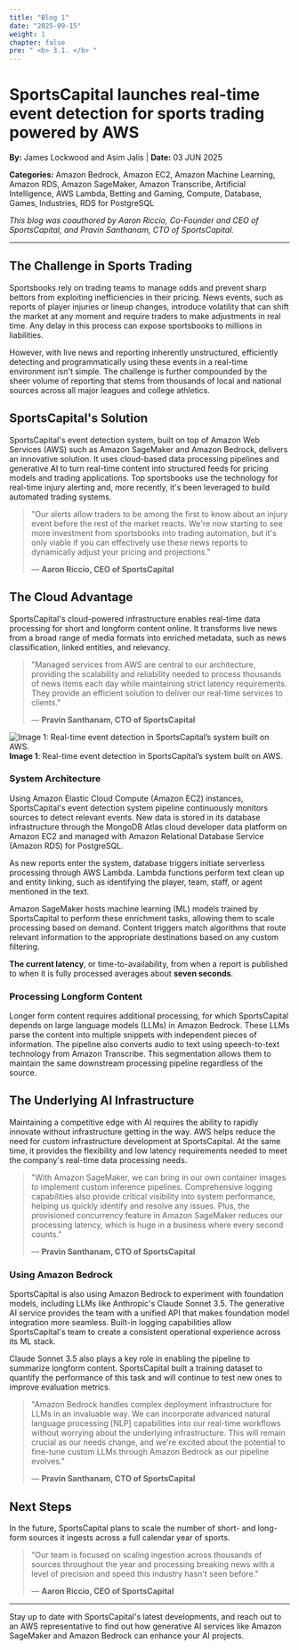 ```yaml
---
title: "Blog 1"
date: "2025-09-15"
weight: 1
chapter: false
pre: " <b> 3.1. </b> "
---
```

# SportsCapital launches real-time event detection for sports trading powered by AWS

**By:** James Lockwood and Asim Jalis | **Date:** 03 JUN 2025

**Categories:** Amazon Bedrock, Amazon EC2, Amazon Machine Learning, Amazon RDS, Amazon SageMaker, Amazon Transcribe, Artificial Intelligence, AWS Lambda, Betting and Gaming, Compute, Database, Games, Industries, RDS for PostgreSQL

*This blog was coauthored by Aaron Riccio, Co-Founder and CEO of SportsCapital, and Pravin Santhanam, CTO of SportsCapital.*

---

## The Challenge in Sports Trading

Sportsbooks rely on trading teams to manage odds and prevent sharp bettors from exploiting inefficiencies in their pricing. News events, such as reports of player injuries or lineup changes, introduce volatility that can shift the market at any moment and require traders to make adjustments in real time. Any delay in this process can expose sportsbooks to millions in liabilities.

However, with live news and reporting inherently unstructured, efficiently detecting and programmatically using these events in a real-time environment isn't simple. The challenge is further compounded by the sheer volume of reporting that stems from thousands of local and national sources across all major leagues and college athletics.

## SportsCapital's Solution

SportsCapital's event detection system, built on top of Amazon Web Services (AWS) such as Amazon SageMaker and Amazon Bedrock, delivers an innovative solution. It uses cloud-based data processing pipelines and generative AI to turn real-time content into structured feeds for pricing models and trading applications. Top sportsbooks use the technology for real-time injury alerting and, more recently, it's been leveraged to build automated trading systems.

> "Our alerts allow traders to be among the first to know about an injury event before the rest of the market reacts. We're now starting to see more investment from sportsbooks into trading automation, but it's only viable if you can effectively use these news reports to dynamically adjust your pricing and projections."
>
> — **Aaron Riccio, CEO of SportsCapital**

## The Cloud Advantage

SportsCapital's cloud-powered infrastructure enables real-time data processing for short and longform content online. It transforms live news from a broad range of media formats into enriched metadata, such as news classification, linked entities, and relevancy.

> "Managed services from AWS are central to our architecture, providing the scalability and reliability needed to process thousands of news items each day while maintaining strict latency requirements. They provide an efficient solution to deliver our real-time services to clients."
>
> — **Pravin Santhanam, CTO of SportsCapital**

![Image 1: Real-time event detection in SportsCapital’s system built on AWS.](/images/3-BlogsTranslated/SC-Image-1-1.png)
**Image 1**: Real-time event detection in SportsCapital’s system built on AWS.

### System Architecture

Using Amazon Elastic Cloud Compute (Amazon EC2) instances, SportsCapital's event detection system pipeline continuously monitors sources to detect relevant events. New data is stored in its database infrastructure through the MongoDB Atlas cloud developer data platform on Amazon EC2 and managed with Amazon Relational Database Service (Amazon RDS) for PostgreSQL.

As new reports enter the system, database triggers initiate serverless processing through AWS Lambda. Lambda functions perform text clean up and entity linking, such as identifying the player, team, staff, or agent mentioned in the text.

Amazon SageMaker hosts machine learning (ML) models trained by SportsCapital to perform these enrichment tasks, allowing them to scale processing based on demand. Content triggers match algorithms that route relevant information to the appropriate destinations based on any custom filtering.

**The current latency**, or time-to-availability, from when a report is published to when it is fully processed averages about **seven seconds**.

### Processing Longform Content

Longer form content requires additional processing, for which SportsCapital depends on large language models (LLMs) in Amazon Bedrock. These LLMs parse the content into multiple snippets with independent pieces of information. The pipeline also converts audio to text using speech-to-text technology from Amazon Transcribe. This segmentation allows them to maintain the same downstream processing pipeline regardless of the source.

## The Underlying AI Infrastructure

Maintaining a competitive edge with AI requires the ability to rapidly innovate without infrastructure getting in the way. AWS helps reduce the need for custom infrastructure development at SportsCapital. At the same time, it provides the flexibility and low latency requirements needed to meet the company's real-time data processing needs.

> "With Amazon SageMaker, we can bring in our own container images to implement custom inference pipelines. Comprehensive logging capabilities also provide critical visibility into system performance, helping us quickly identify and resolve any issues. Plus, the provisioned concurrency feature in Amazon SageMaker reduces our processing latency, which is huge in a business where every second counts."
>
> — **Pravin Santhanam, CTO of SportsCapital**

### Using Amazon Bedrock

SportsCapital is also using Amazon Bedrock to experiment with foundation models, including LLMs like Anthropic's Claude Sonnet 3.5. The generative AI service provides the team with a unified API that makes foundation model integration more seamless. Built-in logging capabilities allow SportsCapital's team to create a consistent operational experience across its ML stack.

Claude Sonnet 3.5 also plays a key role in enabling the pipeline to summarize longform content. SportsCapital built a training dataset to quantify the performance of this task and will continue to test new ones to improve evaluation metrics.

> "Amazon Bedrock handles complex deployment infrastructure for LLMs in an invaluable way. We can incorporate advanced natural language processing [NLP] capabilities into our real-time workflows without worrying about the underlying infrastructure. This will remain crucial as our needs change, and we're excited about the potential to fine-tune custom LLMs through Amazon Bedrock as our pipeline evolves."
>
> — **Pravin Santhanam, CTO of SportsCapital**

## Next Steps

In the future, SportsCapital plans to scale the number of short- and long-form sources it ingests across a full calendar year of sports.

> "Our team is focused on scaling ingestion across thousands of sources throughout the year and processing breaking news with a level of precision and speed this industry hasn't seen before."
>
> — **Aaron Riccio, CEO of SportsCapital**

---

Stay up to date with SportsCapital's latest developments, and reach out to an AWS representative to find out how generative AI services like Amazon SageMaker and Amazon Bedrock can enhance your AI projects.
